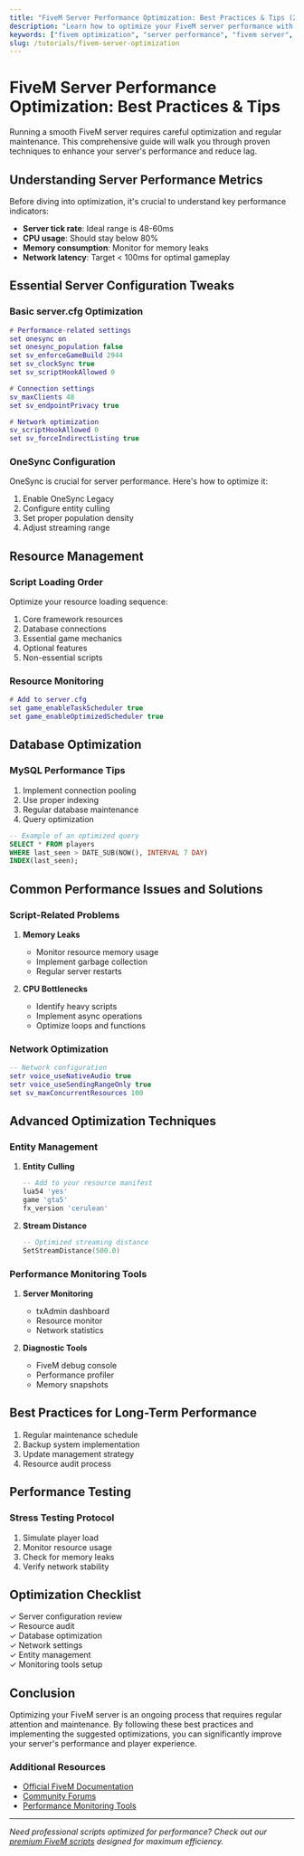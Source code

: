 ```yaml
---
title: "FiveM Server Performance Optimization: Best Practices & Tips (2024 Guide)"
description: "Learn how to optimize your FiveM server performance with our comprehensive guide covering best practices, configuration tips, and proven optimization techniques."
keywords: ["fivem optimization", "server performance", "fivem server", "performance tips", "fivem lag fix"]
slug: /tutorials/fivem-server-optimization
---
```


# FiveM Server Performance Optimization: Best Practices & Tips

Running a smooth FiveM server requires careful optimization and regular maintenance. This comprehensive guide will walk you through proven techniques to enhance your server's performance and reduce lag.

## Understanding Server Performance Metrics

Before diving into optimization, it's crucial to understand key performance indicators:

- **Server tick rate**: Ideal range is 48-60ms
- **CPU usage**: Should stay below 80%
- **Memory consumption**: Monitor for memory leaks
- **Network latency**: Target < 100ms for optimal gameplay

## Essential Server Configuration Tweaks

### Basic server.cfg Optimization

```lua
# Performance-related settings
set onesync on
set onesync_population false
set sv_enforceGameBuild 2944
set sv_clockSync true
set sv_scriptHookAllowed 0

# Connection settings
sv_maxClients 48
set sv_endpointPrivacy true

# Network optimization
sv_scriptHookAllowed 0
set sv_forceIndirectListing true
```

### OneSync Configuration

OneSync is crucial for server performance. Here's how to optimize it:

1. Enable OneSync Legacy
2. Configure entity culling
3. Set proper population density
4. Adjust streaming range

## Resource Management

### Script Loading Order

Optimize your resource loading sequence:

1. Core framework resources
2. Database connections
3. Essential game mechanics
4. Optional features
5. Non-essential scripts

### Resource Monitoring

```lua
# Add to server.cfg
set game_enableTaskScheduler true
set game_enableOptimizedScheduler true
```

## Database Optimization

### MySQL Performance Tips

1. Implement connection pooling
2. Use proper indexing
3. Regular database maintenance
4. Query optimization

```sql
-- Example of an optimized query
SELECT * FROM players 
WHERE last_seen > DATE_SUB(NOW(), INTERVAL 7 DAY)
INDEX(last_seen);
```

## Common Performance Issues and Solutions

### Script-Related Problems

1. **Memory Leaks**
   - Monitor resource memory usage
   - Implement garbage collection
   - Regular server restarts

2. **CPU Bottlenecks**
   - Identify heavy scripts
   - Implement async operations
   - Optimize loops and functions

### Network Optimization

```lua
-- Network configuration
setr voice_useNativeAudio true
setr voice_useSendingRangeOnly true
set sv_maxConcurrentResources 100
```

## Advanced Optimization Techniques

### Entity Management

1. **Entity Culling**
   ```lua
   -- Add to your resource manifest
   lua54 'yes'
   game 'gta5'
   fx_version 'cerulean'
   ```

2. **Stream Distance**
   ```lua
   -- Optimized streaming distance
   SetStreamDistance(500.0)
   ```

### Performance Monitoring Tools

1. **Server Monitoring**
   - txAdmin dashboard
   - Resource monitor
   - Network statistics

2. **Diagnostic Tools**
   - FiveM debug console
   - Performance profiler
   - Memory snapshots

## Best Practices for Long-Term Performance

1. Regular maintenance schedule
2. Backup system implementation
3. Update management strategy
4. Resource audit process

## Performance Testing

### Stress Testing Protocol

1. Simulate player load
2. Monitor resource usage
3. Check for memory leaks
4. Verify network stability

## Optimization Checklist

✓ Server configuration review  
✓ Resource audit  
✓ Database optimization  
✓ Network settings  
✓ Entity management  
✓ Monitoring tools setup  

## Conclusion

Optimizing your FiveM server is an ongoing process that requires regular attention and maintenance. By following these best practices and implementing the suggested optimizations, you can significantly improve your server's performance and player experience.

### Additional Resources

- [Official FiveM Documentation](https://docs.fivem.net/)
- [Community Forums](https://forum.cfx.re/)
- [Performance Monitoring Tools](https://your-store-link)

---

*Need professional scripts optimized for performance? Check out our [premium FiveM scripts](your-store-link) designed for maximum efficiency.*